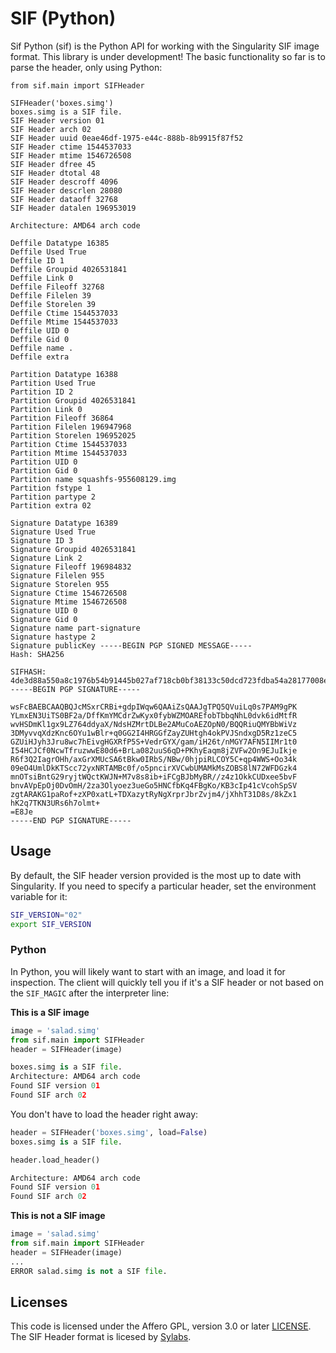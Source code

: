 # SIF (Python)

Sif Python (sif) is the Python API for working with the Singularity SIF image
format. This library is under development! The basic functionality so far is to 
parse the header, only using Python:


```
from sif.main import SIFHeader

SIFHeader('boxes.simg')
boxes.simg is a SIF file.
SIF Header version 01
SIF Header arch 02
SIF Header uuid 0eae46df-1975-e44c-888b-8b9915f87f52
SIF Header ctime 1544537033
SIF Header mtime 1546726508
SIF Header dfree 45
SIF Header dtotal 48
SIF Header descroff 4096
SIF Header descrlen 28080
SIF Header dataoff 32768
SIF Header datalen 196953019

Architecture: AMD64 arch code

Deffile Datatype 16385
Deffile Used True
Deffile ID 1
Deffile Groupid 4026531841
Deffile Link 0
Deffile Fileoff 32768
Deffile Filelen 39
Deffile Storelen 39
Deffile Ctime 1544537033
Deffile Mtime 1544537033
Deffile UID 0
Deffile Gid 0
Deffile name .
Deffile extra 

Partition Datatype 16388
Partition Used True
Partition ID 2
Partition Groupid 4026531841
Partition Link 0
Partition Fileoff 36864
Partition Filelen 196947968
Partition Storelen 196952025
Partition Ctime 1544537033
Partition Mtime 1544537033
Partition UID 0
Partition Gid 0
Partition name squashfs-955608129.img
Partition fstype 1
Partition partype 2
Partition extra 02

Signature Datatype 16389
Signature Used True
Signature ID 3
Signature Groupid 4026531841
Signature Link 2
Signature Fileoff 196984832
Signature Filelen 955
Signature Storelen 955
Signature Ctime 1546726508
Signature Mtime 1546726508
Signature UID 0
Signature Gid 0
Signature name part-signature
Signature hastype 2
Signature publicKey -----BEGIN PGP SIGNED MESSAGE-----
Hash: SHA256

SIFHASH:
4de3d88a550a8c1976b54b91445b027af718cb0bf38133c50dcd723fdba54a28177008e2f4bb7e7cc81aa4d82c0c27fa
-----BEGIN PGP SIGNATURE-----

wsFcBAEBCAAQBQJcMSxrCRBi+gdpIWqw6QAAiZsQAAJgTPQ5QVuiLq0s7PAM9gPK
YLmxEN3UiTS0BF2a/DffKmYMCdrZwKyx0fybWZMOAREfobTbbqNhL0dvk6idMtfR
wvHSDmKl1gx9LZ764ddyaX/NdsHZMrtDLBe2AMuCoAEZOpN0/BQQRiuQMYBbWiVz
3DMyvvqXdzKnc6OYu1wBlr+q0GG2I4HRGGfZayZUHtgh4okPVJSndxgD5Rz1zeC5
GZUiHJyh3Jru8wc7hEivgHGXRfP5S+VedrGYX/gam/iH26t/nMGY7AFN5IIMr1t0
I54HCJCf0NcwTfruzwwE80d6+BrLa082uuS6qD+PKhyEaqm8jZVFw2On9EJuIkje
R6f3Q2IagrOHh/axGrXMUcSA6tBkw0IRbS/NBw/0hjpiRLCOY5C+qp4WWS+Oo34k
09eO4UmlDkKTScc72yxNRTAMBc0f/o5pncirXVCwbUMAMkMsZOBS8lN72WFDGzk4
mnOTsiBntG29ryjtWQctKWJN+M7v8s8ib+iFCgBJbMyBR//z4z1OkkCUDxee5bvF
bnvAVpEpOj0DvOmH/2za3Olyoez3ueGo5HNCfbKq4FBgKo/KB3cIp41cVcohSpSV
zgtARAKG1paRof+zXP0xatL+TDXazytRyNgXrprJbrZvjm4/jXhhT31D8s/8kZx1
hK2q7TKN3URs6h7olmt+
=E8Je
-----END PGP SIGNATURE-----
```



## Usage

By default, the SIF header version provided is the most up to date with Singularity.
If you need to specify a particular header, set the environment variable for it:

```bash
SIF_VERSION="02"
export SIF_VERSION
```

### Python

In Python, you will likely want to start with an image, and load it for inspection.
The client will quickly tell you if it's a SIF header or not based on the `SIF_MAGIC`
after the interpreter line:

**This is a SIF image**

```python
image = 'salad.simg'
from sif.main import SIFHeader
header = SIFHeader(image)

boxes.simg is a SIF file.
Architecture: AMD64 arch code
Found SIF version 01
Found SIF arch 02
```

You don't have to load the header right away:

```python
header = SIFHeader('boxes.simg', load=False)
boxes.simg is a SIF file.

header.load_header()

Architecture: AMD64 arch code
Found SIF version 01
Found SIF arch 02
```

**This is not a SIF image**

```python
image = 'salad.simg'
from sif.main import SIFHeader
header = SIFHeader(image)
...
ERROR salad.simg is not a SIF file.
```

## Licenses

This code is licensed under the Affero GPL, version 3.0 or later [LICENSE](LICENSE).
The SIF Header format is licesed by [Sylabs](https://github.com/sylabs/sif/blob/master/pkg/sif/sif.go).
